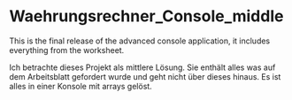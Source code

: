 # Waehrungsrechner_Console_middle

This is the final release of the advanced console application, it includes everything from the worksheet. 

Ich betrachte dieses Projekt als mittlere Lösung. Sie enthält alles was auf dem Arbeitsblatt gefordert wurde und geht nicht über dieses hinaus. Es ist alles in einer Konsole mit arrays gelöst.
